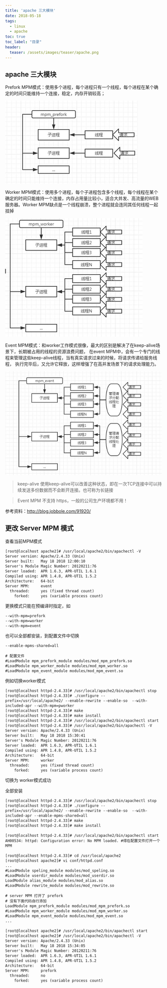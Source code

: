```yaml
---
title: 'apache 三大模块'
date: 2018-05-18
tags:
  - linux
  - apache
toc: true
toc_label: "目录"
header:
  teaser: /assets/images/teaser/apache.png
---
```


## apache 三大模块
Prefork MPM模式：使用多个进程，每个进程只有一个线程，每个进程在某个确定的时间只能维持一个连接，稳定，内存开销较高；

![Image text](/assets/images/blogs/apache-httpd-threemod/prefork.jpg)     

Worker MPM模式：使用多个进程，每个子进程包含多个线程，每个线程在某个确定的时间只能维持一个连接，内存占用量比较小，适合大并发、高流量的WEB服务器。Worker MPM缺点是一个线程崩溃，整个进程就会连同其任何线程一起挂掉

![Image text](/assets/images/blogs/apache-httpd-threemod/work.jpg)   

Event MPM模式：和worker工作模式很像，最大的区别是解决了在keep-alive场景下，长期被占用的线程的资源浪费问题，
在event MPM中，会有一个专门的线程来管理这些keep-alive线程，当有真实请求过来的时候，将请求传递给服务线程，
执行完毕后，又允许它释放，这样增强了在高并发场景下的请求处理能力。

![Image text](/assets/images/blogs/apache-httpd-threemod/event.jpg) 

> keep-alive 使用keep-alive可以改善这种状态，即在一次TCP连接中可以持续发送多份数据而不会断开连接。也可称为长链接

> Event MPM 不支持 https，一般的公司生产环境都不用！

参考资料：http://blog.jobbole.com/91920/

## 更改 Server MPM 模式

查看当前MPM模式
```
[root@localhost apache2]# /usr/local/apache2/bin/apachectl -V
Server version: Apache/2.4.33 (Unix)
Server built:   May 18 2018 12:00:10
Server's Module Magic Number: 20120211:76
Server loaded:  APR 1.6.3, APR-UTIL 1.6.1
Compiled using: APR 1.4.8, APR-UTIL 1.5.2
Architecture:   64-bit
Server MPM:     event
  threaded:     yes (fixed thread count)
    forked:     yes (variable process count)
```

更换模式只能在预编译时指定，如
```
--with-mpm=prefork 
--with-mpm=worker
--with-mpm=event
```
也可以全部都安装，到配置文件中切换
```
--enable-mpms-shared=all

# 配置文件
#LoadModule mpm_prefork_module modules/mod_mpm_prefork.so
#LoadModule mpm_worker_module modules/mod_mpm_worker.so
#LoadModule mpm_event_module modules/mod_mpm_event.so
```

例如切换worker模式

```
[root@localhost httpd-2.4.33]# /usr/local/apache2/bin/apachectl stop
[root@localhost httpd-2.4.33]# ./configure --prefix=/usr/local/apache2/ --enable-rewrite --enable-so  --with-included-apr --with-mpm=pworker
[root@localhost httpd-2.4.33]# make
[root@localhost httpd-2.4.33]# make install
[root@localhost httpd-2.4.33]# /usr/local/apache2/bin/apachectl start
[root@localhost httpd-2.4.33]# /usr/local/apache2/bin/apachectl -V
Server version: Apache/2.4.33 (Unix)
Server built:   May 18 2018 15:30:41
Server's Module Magic Number: 20120211:76
Server loaded:  APR 1.6.3, APR-UTIL 1.6.1
Compiled using: APR 1.4.8, APR-UTIL 1.5.2
Architecture:   64-bit
Server MPM:     worker
  threaded:     yes (fixed thread count)
    forked:     yes (variable process count)
```
切换为 worker模式成功 

全部安装

```
[root@localhost httpd-2.4.33]# /usr/local/apache2/bin/apachectl stop
[root@localhost httpd-2.4.33]# ./configure --prefix=/usr/local/apache2/ --enable-rewrite --enable-so  --with-included-apr --enable-mpms-shared=all
[root@localhost httpd-2.4.33]# make
[root@localhost httpd-2.4.33]# make install

[root@localhost httpd-2.4.33]# /usr/local/apache2/bin/apachectl start
AH00534: httpd: Configuration error: No MPM loaded. #得在配置文件打开一个MPM

[root@localhost httpd-2.4.33]# cd /usr/local/apache2
[root@localhost apache2]# vi conf/httpd.conf 
...
#LoadModule speling_module modules/mod_speling.so
#LoadModule userdir_module modules/mod_userdir.so
LoadModule alias_module modules/mod_alias.so
#LoadModule rewrite_module modules/mod_rewrite.so

# server MPM 打开了 prefork 
# 没有下面代码自行添加
LoadModule mpm_prefork_module modules/mod_mpm_prefork.so 
#LoadModule mpm_worker_module modules/mod_mpm_worker.so
#LoadModule mpm_event_module modules/mod_mpm_event.so
...

[root@localhost apache2]# /usr/local/apache2/bin/apachectl start
[root@localhost apache2]# /usr/local/apache2/bin/apachectl -V
Server version: Apache/2.4.33 (Unix)
Server built:   May 18 2018 15:34:05
Server's Module Magic Number: 20120211:76
Server loaded:  APR 1.6.3, APR-UTIL 1.6.1
Compiled using: APR 1.4.8, APR-UTIL 1.5.2
Architecture:   64-bit
Server MPM:     prefork
  threaded:     no
    forked:     yes (variable process count)
```

